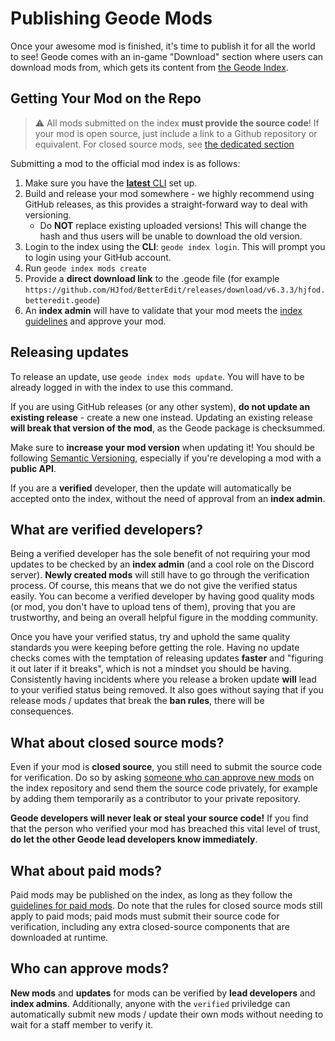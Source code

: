 # Publishing Geode Mods

Once your awesome mod is finished, it's time to publish it for all the world to see! Geode comes with an in-game "Download" section where users can download mods from, which gets its content from [the Geode Index](https://api.geode-sdk.org/v1/mods).

## Getting Your Mod on the Repo

> :warning: All mods submitted on the index **must provide the source code**! If your mod is open source, just include a link to a Github repository or equivalent. For closed source mods, see [the dedicated section](#what-about-closed-source-mods)

Submitting a mod to the official mod index is as follows:

1. Make sure you have the [**latest** CLI](/getting-started/geode-cli) set up.
2. Build and release your mod somewhere - we highly recommend using GitHub releases, as this provides a straight-forward way to deal with versioning.
   - Do **NOT** replace existing uploaded versions! This will change the hash and thus users will be unable to download the old version.
4. Login to the index using the **CLI**: `geode index login`. This will prompt you to login using your GitHub account.
5. Run `geode index mods create`
6. Provide a **direct download link** to the .geode file (for example `https://github.com/HJfod/BetterEdit/releases/download/v6.3.3/hjfod.betteredit.geode`)
7. An **index admin** will have to validate that your mod meets the [index guidelines](/mods/guidelines) and approve your mod.

## Releasing updates

To release an update, use `geode index mods update`. You will have to be already logged in with the index to use this command.

If you are using GitHub releases (or any other system), **do not update an existing release** - create a new one instead. Updating an existing release **will break that version of the mod**, as the Geode package is checksummed.

Make sure to **increase your mod version** when updating it! You should be following [Semantic Versioning](https://semver.org), especially if you're developing a mod with a **public API**.

If you are a **verified** developer, then the update will automatically be accepted onto the index, without the need of approval from an **index admin**.

## What are **verified** developers?

Being a verified developer has the sole benefit of not requiring your mod updates to be checked by an **index admin** (and a cool role on the Discord server). **Newly created mods** will still have to go through the verification process. Of course, this means that we do not give the verified status easily. You can become a verified developer by having good quality mods (or mod, you don't have to upload tens of them), proving that you are trustworthy, and being an overall helpful figure in the modding community.

Once you have your verified status, try and uphold the same quality standards you were keeping before getting the role. Having no update checks comes with the temptation of releasing updates **faster** and "figuring it out later if it breaks", which is not a mindset you should be having. Consistently having incidents where you release a broken update **will** lead to your verified status being removed. It also goes without saying that if you release mods / updates that break the **ban rules**, there will be consequences.

## What about closed source mods?

Even if your mod is **closed source**, you still need to submit the source code for verification. Do so by asking [someone who can approve new mods](#who-can-approve-mods) on the index repository and send them the source code privately, for example by adding them temporarily as a contributor to your private repository.

**Geode developers will never leak or steal your source code!** If you find that the person who verified your mod has breached this vital level of trust, **do let the other Geode lead developers know immediately**.

## What about paid mods?

Paid mods may be published on the index, as long as they follow the [guidelines for paid mods](/mods/guidelines#paid-mods). Do note that the rules for closed source mods still apply to paid mods; paid mods must submit their source code for verification, including any extra closed-source components that are downloaded at runtime.

## Who can approve mods?

**New mods** and **updates** for mods can be verified by **lead developers** and **index admins**. Additionally, anyone with the `verified` priviledge can automatically submit new mods / update their own mods without needing to wait for a staff member to verify it.
